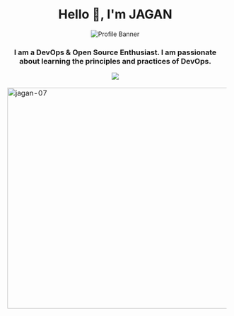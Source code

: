 <h1 align="center">Hello 👋, I'm JAGAN</h1>

<p align="center"><img alt="Profile Banner" src="https://pbs.twimg.com/profile_banners/1630412449576022021/1678328226/1500x500"></p>

<h3 align="center">
I am a DevOps & Open Source Enthusiast. I am passionate about learning the principles and practices of DevOps.
</h3>

<p align="center"> <a href="https://www.linkedin.com/in/jagan-t-839147223/" target="blank"><img src="https://img.shields.io/badge/Linkedin-Black?style=social&logo=linkedin&label=Jagan-t" /></a> </p>
 

<table align="center" border="0" cellpadding="0" cellspacing="0">
    <thead>
        <tr>
            <td><img align="left" src="https://github-readme-stats.vercel.app/api?username=jagan-07&show_icons=true&locale=en" alt="jagan-07" width="500"/></td>
            <td><img align="right" src="https://github-readme-streak-stats.herokuapp.com/?user=jagan-07&" alt="jagan-07" width="500"/></td>
        </tr>
    </thead>
</table>
